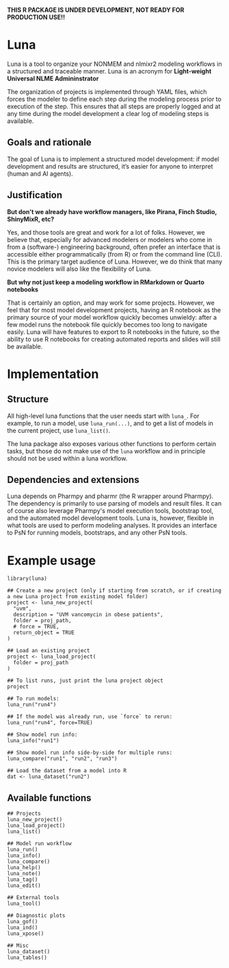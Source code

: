 **THIS R PACKAGE IS UNDER DEVELOPMENT, NOT READY FOR PRODUCTION USE!!**

# Luna

Luna is a tool to organize your NONMEM and nlmixr2 modeling workflows in 
a structured and traceable manner. Luna is an acronym for 
**Light-weight Universal NLME Admininstrator**

The organization of projects is implemented through YAML files, which
forces the modeler to define each step during the modeling process prior 
to execution of the step. This ensures that all steps are properly
logged and at any time during the model development a clear log of
modeling steps is available.

## Goals and rationale

The goal of Luna is to implement a structured model development: if model development 
and results are structured, it’s easier for anyone to interpret (human and AI agents).

## Justification

__But don't we already have workflow managers, like Pirana, Finch Studio, ShinyMixR, etc?__

Yes, and those tools are great and work for a lot of folks. However, we believe
that, especially for advanced modelers or modelers who come in from a 
(software-) engineering background, often prefer an interface that is accessible
either programmatically (from R) or from the command line (CLI). This is the
primary target audience of Luna. However, we do think that many novice modelers will
also like the flexibility of Luna.

__But why not just keep a modeling workflow in RMarkdown or Quarto notebooks__

That is certainly an option, and may work for some projects. However,
we feel that for most model development projects, having an R notebook as the
primary source of your model workflow quickly becomes unwieldy: after a few 
model runs the notebook file quickly becomes too long to navigate easily. Luna
will have features to export to R notebooks in the future, so the ability to
use R notebooks for creating automated reports and slides will still be
available.

# Implementation

## Structure

All high-level luna functions that the user needs start with `luna_`. For example,
to run a model, use `luna_run(...)`, and to get a list of models in the current 
project, use `luna_list()`. 

The luna package also exposes various other functions to perform certain tasks, but those
do not make use of the `luna` workflow and in principle should not be used within
a luna workflow.

## Dependencies and extensions

Luna depends on Pharmpy and pharmr (the R wrapper around Pharmpy). The dependency
is primarily to use parsing of models and result files. It can of course also
leverage Pharmpy's model execution tools, bootstrap tool, and the automated model
development tools. Luna is, however, flexible in what tools are used to perform 
modeling analyses. It provides an interface to PsN for running models, bootstraps,
and any other PsN tools.

# Example usage

```
library(luna)

## Create a new project (only if starting from scratch, or if creating a new Luna project from existing model folder)
project <- luna_new_project(
  "uvm",
  description = "UVM vancomycin in obese patients",
  folder = proj_path,
  # force = TRUE,
  return_object = TRUE
)

## Load an existing project
project <- luna_load_project(
  folder = proj_path
)

## To list runs, just print the luna project object
project

## To run models:
luna_run("run4")

## If the model was already run, use `force` to rerun:
luna_run("run4", force=TRUE)

## Show model run info:
luna_info("run1")

## Show model run info side-by-side for multiple runs:
luna_compare("run1", "run2", "run3")

## Load the dataset from a model into R
dat <- luna_dataset("run2")
```

## Available functions

```
## Projects
luna_new_project()
luna_load_project()
luna_list()

## Model run workflow
luna_run()
luna_info()
luna_compare()
luna_help()
luna_note()
luna_tag()
luna_edit()

## External tools
luna_tool()

## Diagnostic plots
luna_gof()
luna_ind()
luna_xpose()

## Misc
luna_dataset()
luna_tables()
```

